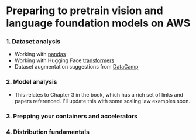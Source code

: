 # Preparing to pretrain vision and language foundation models on AWS

### 1. Dataset analysis
- Working with [pandas](https://www.learndatasci.com/tutorials/python-pandas-tutorial-complete-introduction-for-beginners/)
- Working with Hugging Face [transformers](https://github.com/nlp-with-transformers/notebooks/blob/main/01_introduction.ipynb)
- Dataset augmentation suggestions from [DataCamp](https://www.datacamp.com/tutorial/complete-guide-data-augmentation)
### 2. Model analysis
- This relates to Chapter 3 in the book, which has a rich set of links and papers referenced. I'll update this with some scaling law examples soon.

### 3. Prepping your containers and accelerators

### 4. Distribution fundamentals
